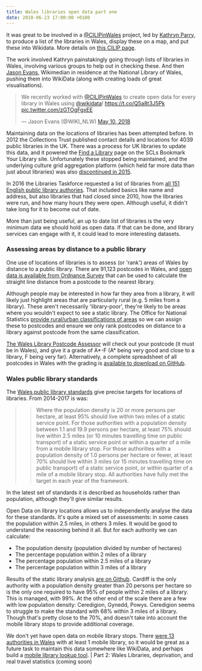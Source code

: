 ```yaml
---
title: Wales libraries open data part one
date: 2018-06-23 17:00:00 +0100
---
```


It was great to be involved in a [@CILIPinWales](https://twitter.com/CILIPinWales) project, led by [Kathryn Parry](https://twitter.com/kathrynparry1), to produce a list of the libraries in Wales, display these on a map, and put these into Wikidata. More details on [this CILIP page](https://www.cilip.org.uk/members/group_content_view.asp?group=200145&id=733577).

The work involved Kathryn painstakingly going through lists of libraries in Wales, involving various groups to help out in checking these. And then [Jason Evans](https://twitter.com/WIKI_NLW), Wikimedian in residence at the National Library of Wales, pushing them into WikiData (along with creating loads of great visualisations).

<blockquote class="twitter-tweet" data-lang="en"><p lang="en" dir="ltr">We recently worked with <a href="https://twitter.com/CILIPinWales?ref_src=twsrc%5Etfw">@CILIPinWales</a> to create open data for every library in Wales using <a href="https://twitter.com/wikidata?ref_src=twsrc%5Etfw">@wikidata</a>! <a href="https://t.co/Q5a8t3J5Pk">https://t.co/Q5a8t3J5Pk</a> <a href="https://t.co/zGTOgFgxEE">pic.twitter.com/zGTOgFgxEE</a></p>&mdash; Jason Evans (@WIKI_NLW) <a href="https://twitter.com/WIKI_NLW/status/994592370426511361?ref_src=twsrc%5Etfw">May 10, 2018</a></blockquote>
<script async src="https://platform.twitter.com/widgets.js" charset="utf-8"></script>

Maintaining data on the locations of libraries has been attempted before. In 2012 the Collections Trust published contact details and locations for 4039 public libraries in the UK. There was a process for UK libraries to update this data, and it powered the [Find a Library](http://www.bookmarkyourlibrary.org.uk/find-a-library) page on the SCLs Bookmark Your Library site. Unfortunately these stopped being maintained, and the underlying culture grid aggregation platform (which held far more data than just about libraries) was also [discontinued in 2015](https://www.museumscomputergroup.org.uk/culture-grid/).

In 2016 the Libraries Taskforce requested a list of libraries from [all 151 English public library authories](https://www.gov.uk/government/publications/public-libraries-in-england-basic-dataset). 
That included basics like name and address, but also libraries that had closed since 2010, how the libraries were run, and how many hours they were open. Although useful, it didn't take long for it to become out of date.

More than just being useful, an up to date list of libraries is the very minimum data we should hold as open data. If that can be done, and library services can engage with it, it could lead to more interesting datasets.

### Assessing areas by distance to a public library

One use of locations of libraries is to assess (or 'rank') areas of Wales by distance to a public library. There are 91,123 postcodes in Wales, and [open data is available from Ordnance Survey](https://www.ordnancesurvey.co.uk/business-and-government/products/code-point-open.html) that can be used to calculate the straight line distance from a postcode to the nearest library.

Although people may be interested in how far they area from a library, it will likely just highlight areas that are particularly rural (e.g. 5 miles from a library). These aren't necessarily 'library-poor', they're likely to be areas where you wouldn't expect to see a static library. The Office for National Statistics [provide rural/urban classifications of areas](https://www.ons.gov.uk/methodology/geography/geographicalproducts/ruralurbanclassifications/2011ruralurbanclassification) so we can assign these to postcodes and ensure we only rank postcodes on distance to a library against postcode from the same classification.

[The Wales Library Postcode Assessor](https://walespostcodes.librarydata.uk) will check out your postcode (it must be in Wales), and give it a grade of A*-F (A* being very good and close to a library, F being very far). Alternatively, a complete spreadsheet of all postcodes in Wales with the grading is [available to download on GitHub]().

### Wales public library standards

The [Wales public library standards](https://gov.wales/topics/culture-tourism-sport/museums-archives-libraries/libraries/public-library-standards/?lang=en) give precise targets for locations of libraries. From 2014-2017 is was:

>> Where the population density is 20 or more persons per hectare, at least 95% should live within two miles of a static service point. For those authorities with a population density between 1.1 and 19.9 persons per hectare, at least 75% should live within 2.5 miles (or 10 minutes travelling time on public transport) of a static service point or within a quarter of a mile from a mobile library stop. For those authorities with a population density of 1.0 persons per hectare or fewer, at  least 70% should live within 3 miles (or 15 minutes travelling time on public transport) of a static service point, or within quarter of a mile of a mobile library stop. All authorities have fully met the target in each year of the framework.

In the latest set of standards it is described as households rather than population, although they'll give similar results.

Open Data on library locations allows us to independently analyse the data for these standards. It's quite a mixed set of assessments: in some cases the population within 2.5 miles, in others 3 miles. It would be good to understand the reasoning behind it all. But for each authority we can calculate: 

- The population density (population divided by number of hectares)
- The percentage population within 2 miles of a library
- The percentage population within 2.5 miles of a library
- The percentage population within 3 miles of a library

Results of the static library analysis [are on Github](https://github.com/LibrariesHacked/wales-librarydata/blob/master/data/libraries/standards.csv). Cardiff is the only authority with a population density greater than 20 persons per hectare so is the only one required to have 95% of people within 2 miles of a library. This is managed, with 99%. At the other end of the scale there are a few with low population density: Ceredigion, Gynedd, Powys. Ceredigion seems to struggle to make the standard with 68% within 3 miles of a library. Though that's pretty close to the 70%, and doesn't take into account the mobile library stops to provide additional coverage.

We don't yet have open data on mobile library stops. There [were 13 authorities in Wales](https://github.com/LibrariesHacked/mobiles-librarydata/blob/master/data/authorities.csv) with at least 1 mobile library, so it would be great as a future task to maintain this data somewhere like WikiData, and perhaps build a [mobile library lookup tool](http://somersetmobiles.librarieshacked.org/).
| 
Part 2: Wales Libraries, deprivation, and real travel statistics (coming soon)